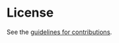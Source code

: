 # License

See the
[guidelines for contributions](https://github.com/deoxys-crypto/deoxys-ae/blob/master/CONTRIBUTING.md).
